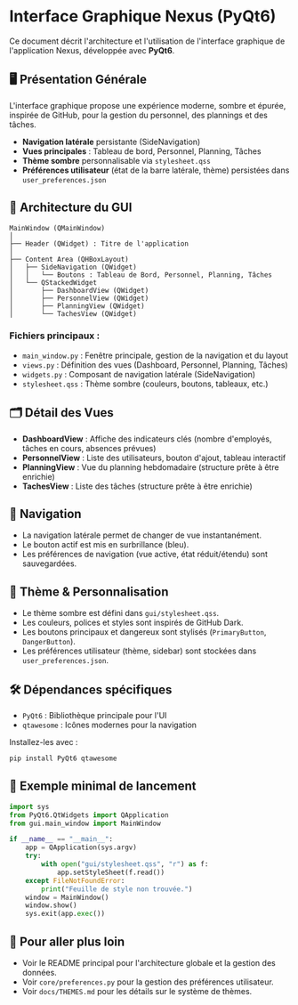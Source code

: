 # Interface Graphique Nexus (PyQt6)

Ce document décrit l'architecture et l'utilisation de l'interface graphique de l'application Nexus, développée avec **PyQt6**.

## 🖥️ Présentation Générale

L'interface graphique propose une expérience moderne, sombre et épurée, inspirée de GitHub, pour la gestion du personnel, des plannings et des tâches.

- **Navigation latérale** persistante (SideNavigation)
- **Vues principales** : Tableau de bord, Personnel, Planning, Tâches
- **Thème sombre** personnalisable via `stylesheet.qss`
- **Préférences utilisateur** (état de la barre latérale, thème) persistées dans `user_preferences.json`

## 📐 Architecture du GUI

```
MainWindow (QMainWindow)
│
├── Header (QWidget) : Titre de l'application
│
├── Content Area (QHBoxLayout)
│   ├── SideNavigation (QWidget)
│   │   └── Boutons : Tableau de Bord, Personnel, Planning, Tâches
│   └── QStackedWidget
│       ├── DashboardView (QWidget)
│       ├── PersonnelView (QWidget)
│       ├── PlanningView (QWidget)
│       └── TachesView (QWidget)
```

### Fichiers principaux :
- `main_window.py` : Fenêtre principale, gestion de la navigation et du layout
- `views.py` : Définition des vues (Dashboard, Personnel, Planning, Tâches)
- `widgets.py` : Composant de navigation latérale (SideNavigation)
- `stylesheet.qss` : Thème sombre (couleurs, boutons, tableaux, etc.)

## 🗂️ Détail des Vues

- **DashboardView** : Affiche des indicateurs clés (nombre d'employés, tâches en cours, absences prévues)
- **PersonnelView** : Liste des utilisateurs, bouton d'ajout, tableau interactif
- **PlanningView** : Vue du planning hebdomadaire (structure prête à être enrichie)
- **TachesView** : Liste des tâches (structure prête à être enrichie)

## 🧭 Navigation

- La navigation latérale permet de changer de vue instantanément.
- Le bouton actif est mis en surbrillance (bleu).
- Les préférences de navigation (vue active, état réduit/étendu) sont sauvegardées.

## 🎨 Thème & Personnalisation

- Le thème sombre est défini dans `gui/stylesheet.qss`.
- Les couleurs, polices et styles sont inspirés de GitHub Dark.
- Les boutons principaux et dangereux sont stylisés (`PrimaryButton`, `DangerButton`).
- Les préférences utilisateur (thème, sidebar) sont stockées dans `user_preferences.json`.

## 🛠️ Dépendances spécifiques

- `PyQt6` : Bibliothèque principale pour l'UI
- `qtawesome` : Icônes modernes pour la navigation

Installez-les avec :
```bash
pip install PyQt6 qtawesome
```

## 🚀 Exemple minimal de lancement

```python
import sys
from PyQt6.QtWidgets import QApplication
from gui.main_window import MainWindow

if __name__ == "__main__":
    app = QApplication(sys.argv)
    try:
        with open("gui/stylesheet.qss", "r") as f:
            app.setStyleSheet(f.read())
    except FileNotFoundError:
        print("Feuille de style non trouvée.")
    window = MainWindow()
    window.show()
    sys.exit(app.exec())
```

## 🔗 Pour aller plus loin
- Voir le README principal pour l'architecture globale et la gestion des données.
- Voir `core/preferences.py` pour la gestion des préférences utilisateur.
- Voir `docs/THEMES.md` pour les détails sur le système de thèmes. 